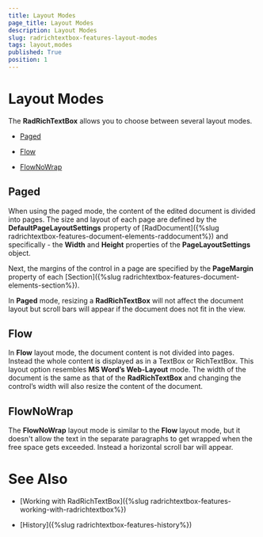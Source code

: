 ```yaml
---
title: Layout Modes
page_title: Layout Modes
description: Layout Modes
slug: radrichtextbox-features-layout-modes
tags: layout,modes
published: True
position: 1
---
```


# Layout Modes



The __RadRichTextBox__ allows you to choose between several layout modes.


* [Paged](#paged)

* [Flow](#flow)

* [FlowNoWrap](#flownowrap)

## Paged

When using the paged mode, the content of the edited document is divided into pages. The size and layout of each page are defined by the __DefaultPageLayoutSettings__ property of [RadDocument]({%slug radrichtextbox-features-document-elements-raddocument%}) and specifically - the __Width__ and __Height__ properties of the __PageLayoutSettings__ object.

Next, the margins of the control in a page are specified by the __PageMargin__ property of each [Section]({%slug radrichtextbox-features-document-elements-section%}).

In __Paged__ mode, resizing a __RadRichTextBox__ will not affect the document layout but scroll bars will appear if the document does not fit in the view.

## Flow

In __Flow__ layout mode, the document content is not divided into pages. Instead the whole content is displayed as in a TextBox or RichTextBox. This layout option resembles __MS Word’s Web-Layout__ mode. The width of the document is the same as that of the __RadRichTextBox__ and changing the control’s width will also resize the content of the document.

## FlowNoWrap

The __FlowNoWrap__ layout mode is similar to the __Flow__ layout mode, but it doesn't allow the text in the separate paragraphs to get wrapped when the free space gets exceeded. Instead a horizontal scroll bar will appear.

# See Also

 * [Working with RadRichTextBox]({%slug radrichtextbox-features-working-with-radrichtextbox%})

 * [History]({%slug radrichtextbox-features-history%})
